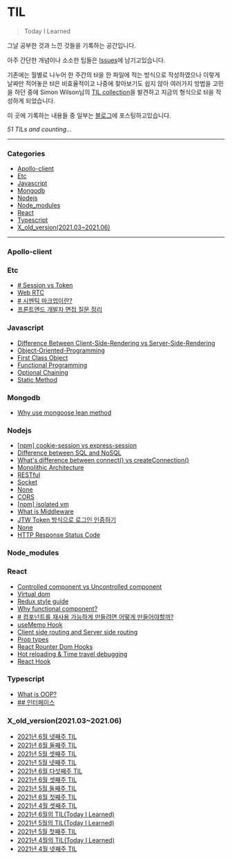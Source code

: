 # TIL

> Today I Learned

그날 공부한 것과 느낀 것들을 기록하는 공간입니다.

아주 간단한 개념이나 소소한 팁들은 [Issues][3]에 남기고있습니다.

기존에는 월별로 나누어 한 주간의 til을 한 파일에 적는 방식으로 작성하였으나
이렇게 날짜만 적어놓은 til은 비효율적이고 나중에 찾아보기도 쉽지 않아 여러가지 방법을 고민을 하던 중에
Simon Wilson님의 [TIL collection][2]을 발견하고 지금의 형식으로 til을 작성하게 되었습니다.

이 곳에 기록하는 내용들 중 일부는 [블로그][1]에 포스팅하고있습니다.

_51 TILs and counting..._

---
### Categories
* [Apollo-client](#apollo-client)
* [Etc](#etc)
* [Javascript](#javascript)
* [Mongodb](#mongoDB)
* [Nodejs](#nodeJS)
* [Node_modules](#node_modules)
* [React](#react)
* [Typescript](#typescript)
* [X_old_version(2021.03~2021.06)](#x_old_version(2021.03~2021.06))

---
### Apollo-client


### Etc

- [# Session vs Token](etc/authentication.md)
- [Web RTC](etc/web-rtc.md)
- [# 시멘틱 마크업이란?](etc/what-is-sementic-markup.md)
- [프론트엔드 개발자 면접 질문 정리](etc/interview.md)

### Javascript

- [Difference Between Client-Side-Rendering vs Server-Side-Rendering](javascript/difference-between-csr-ssr.md)
- [Object-Oriented-Programming](javascript/object-oriented-programming.md)
- [First Class Object](javascript/first-class-object.md)
- [Functional Programming](javascript/functional-programming.md)
- [Optional Chaining](javascript/optional-chaining.md)
- [Static Method](javascript/static-method.md)

### Mongodb

- [Why use mongoose lean method](mongoDB/mongoose-lean-method.md)

### Nodejs

- [[npm] cookie-session vs express-session](nodeJS/[npm]difference-between-cookie-session-and-express-session.md)
- [Difference between SQL and NoSQL](nodeJS/difference-between-sql-and-nosql.md)
- [What's difference between connect() vs createConnection()](nodeJS/difference-between-connect-createConnection.md)
- [Monolithic Architecture](nodeJS/monolithic-architecture.md)
- [RESTful](nodeJS/RESTful.md)
- [Socket](nodeJS/socket.md)
- [None](nodeJS/express-error-handling.md)
- [CORS](nodeJS/cors.md)
- [[npm] isolated vm](nodeJS/npm-isolated-vm.md)
- [What is Middleware](nodeJS/what-is-middleware.md)
- [JTW Token 방식으로 로그인 인증하기](nodeJS/jwtToken.md)
- [None](nodeJS/bulletproof-NodeJS-project-architecture.md)
- [HTTP Response Status Code](nodeJS/http-response-status-code.md)

### Node_modules


### React

- [Controlled component vs Uncontrolled component](react/controlled-and-uncontrolled-component.md)
- [Virtual dom](react/virtual-dom.md)
- [Redux style guide](react/redux-style-guide.md)
- [Why functional component?](react/why-functional-component.md)
- [# 컴포넌트를 재사용 가능하게 만들려면 어떻게 만들어야할까?](react/how-to-make-reusable-component.md)
- [useMemo Hook](react/useMemo-hook.md)
- [Client side routing and Server side routing](react/client-side-routing-and-server-side-routing.md)
- [Prop types](react/prop-types.md)
- [React Rounter Dom Hooks](react/react-router-dom-hooks.md)
- [Hot reloading & Time travel debugging](react/hot-reloading-and-time-travel-debugging.md)
- [React Hook](react/react-hook.md)

### Typescript

- [What is OOP?](typescript/class.md)
- [## 인터페이스](typescript/interface.md)

### X_old_version(2021.03~2021.06)

- [2021년 6월  넷째주 TIL](x_old_version(2021.03~2021.06)/2021_June_4th_week.md)
- [2021년 6월 둘째주 TIL](x_old_version(2021.03~2021.06)/2021_June_2nd_week.md)
- [2021년 5월 셋째주 TIL](x_old_version(2021.03~2021.06)/2021_May_3th_week.md)
- [2021년 5월 넷째주 TIL](x_old_version(2021.03~2021.06)/2021_May_4th_week.md)
- [2021년 6월  다섯째주 TIL](x_old_version(2021.03~2021.06)/2021_June_5th_week.md)
- [2021년 6월 셋째주 TIL](x_old_version(2021.03~2021.06)/2021_June_3th_week.md)
- [2021년 5월 둘째주 TIL](x_old_version(2021.03~2021.06)/2021_May_2nd_week.md)
- [2021년 6월 첫째주 TIL](x_old_version(2021.03~2021.06)/2021_June_1st_week.md)
- [2021년 4월 셋째주 TIL](x_old_version(2021.03~2021.06)/2021_April_3rd_week.md)
- [2021년 6월의 TIL(Today I Learned)](x_old_version(2021.03~2021.06)/2021_June_TIL.md)
- [2021년 5월의 TIL(Today I Learned)](x_old_version(2021.03~2021.06)/2021_May_TIL.md)
- [2021년 5월 첫째주 TIL](x_old_version(2021.03~2021.06)/2021_May_1st_week.md)
- [2021년 4월의 TIL(Today I Learned)](x_old_version(2021.03~2021.06)/2021_April_TIL.md)
- [2021년 4월 넷째주 TIL](x_old_version(2021.03~2021.06)/2021_April_4rd_week.md)


[1]: https://eunbin20.github.io/
[2]: https://github.com/jbranchaud/til
[3]: https://github.com/eunbin20/til/issues
